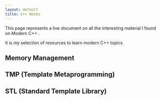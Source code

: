 ```yaml
---
layout: default
title: C++ Notes
---
```


This page represents a live document on all the interesting material
I found on Modern C++ . 

It is my selection of resources to learn modern C++ topics


## Memory Management

## TMP (Template Metaprogramming)

## STL (Standard Template Library)
